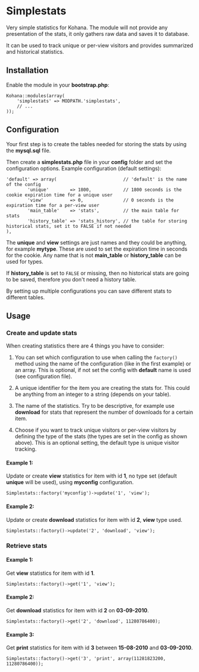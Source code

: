 # Simplestats

Very simple statistics for Kohana.
The module will not provide any presentation of the stats, it only gathers raw data and saves it to database.

It can be used to track unique or per-view visitors and provides summarized and historical statistics.

## Installation

Enable the module in your **bootstrap.php**:

	Kohana::modules(array(
		'simplestats' => MODPATH.'simplestats',
		// ...
	));

## Configuration

Your first step is to create the tables needed for storing the stats by using the **mysql.sql** file.

Then create a **simplestats.php** file in your **config** folder and set the configuration options.
Example configuration (default settings):

	'default' => array(                         // 'default' is the name of the config
			'unique'        => 1800,            // 1800 seconds is the cookie expiration time for a unique user
			'view'          => 0,               // 0 seconds is the expiration time for a per-view user
			'main_table'    => 'stats',         // the main table for stats
			'history_table' => 'stats_history', // the table for storing historical stats, set it to FALSE if not needed
	),

The **unique** and **view** settings are just names and they could be anything, for example **mytype**.
These are used to set the expiration time in seconds for the cookie. Any name that is not **main_table** or **history_table** can be used for types.

If **history_table** is set to `FALSE` or missing, then no historical stats are going to be saved, therefore you don't need a history table.

By setting up multiple configurations you can save different stats to different tables.


## Usage

### Create and update stats

When creating statistics there are 4 things you have to consider:

1. You can set which configuration to use when calling the `factory()` method using the name of the configuration (like in the first example) or an array. This is optional, if not set the config with **default** name is used (see configuration file).

2. A unique identifier for the item you are creating the stats for. This could be anything from an integer to a string (depends on your table).

3. The name of the statistics. Try to be descriptive, for example use **download** for stats that represent the number of downloads for a certain item.

4. Choose if you want to track unique visitors or per-view visitors by defining the type of the stats (the types are set in the config as shown above). This is an optional setting, the default type is unique visitor tracking.


#### Example 1:

Update or create **view** statistics for item with id **1**, no type set (default **unique** will be used), using **myconfig** configuration.

	Simplestats::factory('myconfig')->update('1', 'view');

#### Example 2:

Update or create **download** statistics for item with id **2**, **view** type used.

	Simplestats::factory()->update('2', 'download', 'view');

### Retrieve stats

#### Example 1:

Get **view** statistics for item with id **1**.

	Simplestats::factory()->get('1', 'view');

#### Example 2:

Get **download** statistics for item with id **2** on **03-09-2010**.

	Simplestats::factory()->get('2', 'download', 11280786400);

#### Example 3:

Get **print** statistics for item with id **3** between **15-08-2010** and **03-09-2010**.

	Simplestats::factory()->get('3', 'print', array(11281823200, 11280786400));
